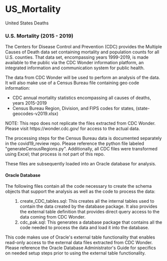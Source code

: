 # US_Mortality
United States Deaths
<h3> U.S. Mortality (2015 - 2019)</h3>

<p> The Centers for Disease Control and Prevention (CDC) provides the Multiple Causes of Death data set containing mortality and population counts for all U.S. counties. That data set, encompassing years 1999-2019, is made available to the public via the CDC Wonder information platform, an integrated information and communication system for public health.</p>

<p>The data from CDC Wonder will be used to perform an analysis of the data.  It will also make use of a Census Bureau file containing geo code
   information:
</p>
    <ul>
    <li> CDC annual mortality statistics encompassing all causes of deaths, 
         years 2015-2019 </li>
    <li> Census Bureau Region, Division, and FIPS codes for states, 
         (state-geocodes-v2019.xlsx)</li>
    </ul>

<p> NOTE: This repo does not replicate the files extracted from CDC Wonder.  Please visit 
    https://wonder.cdc.gov/ for access to the actual data.
</p>

<p> The processing steps for the Census Bureau data is documented separately in the covid19_review repo.
    Please reference the python file labeled "generateCensusRegions.py".  Additionally, all CDC files
    were transformed using Excel; that process is not part of this repo.</p>

<p> These files are subsequently loaded into an Oracle database for analysis.</p>

<h4> Oracle Database </h4>    
    
<p> The following files contain all the code necessary to create the schema objects that support the
    analysis as well as the code to process the data: </p>
    <ul>
    <ol>
        <li> create_CDC_tables.sql: This creates all the internal tables used to contain 
             the data created by the database package.  It also provides the external table
             definition that provides direct query access to the data coming from CDC Wonder.</li>
        <li> cdc_pak.sql: This generates a database package that contains all the
             code needed to process the data and load it into the database.</li>
    </ol>
    </ul>
<p> This code makes use of Oracle's external table functionality that enables read-only access to 
    the external data files extracted from CDC Wonder.  Please reference the Oracle Database    
    Administrator's Guide for specifics on needed setup steps prior to using the external table
    functionality.</p
